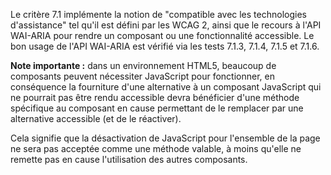 Le critère 7.1 implémente la notion de "compatible avec les technologies d'assistance" tel qu'il est défini par les WCAG 2, ainsi que le recours à l'API WAI-ARIA pour rendre un composant ou une fonctionnalité accessible. Le bon usage de l'API WAI-ARIA est vérifié via les tests 7.1.3, 7.1.4, 7.1.5 et 7.1.6.

**Note importante :** dans un environnement HTML5, beaucoup de composants peuvent nécessiter JavaScript pour fonctionner, en conséquence la fourniture d'une alternative à un composant JavaScript qui ne pourrait pas être rendu accessible devra bénéficier d'une méthode spécifique au composant en cause permettant de le remplacer par une alternative accessible (et de le réactiver).

Cela signifie que la désactivation de JavaScript pour l'ensemble de la page ne sera pas acceptée comme une méthode valable, à moins qu'elle ne remette pas en cause l'utilisation des autres composants.

